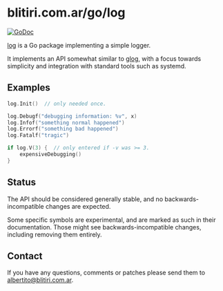 
# blitiri.com.ar/go/log

[![GoDoc](https://godoc.org/blitiri.com.ar/go/log?status.svg)](https://godoc.org/blitiri.com.ar/go/log)

[log](https://godoc.org/blitiri.com.ar/go/log) is a Go package implementing a
simple logger.

It implements an API somewhat similar to [glog](github.com/google/glog), with
a focus towards simplicity and integration with standard tools such as
systemd.


## Examples

```go
log.Init()  // only needed once.

log.Debugf("debugging information: %v", x)
log.Infof("something normal happened")
log.Errorf("something bad happened")
log.Fatalf("tragic")

if log.V(3) {  // only entered if -v was >= 3.
	expensiveDebugging()
}
```


## Status

The API should be considered generally stable, and no backwards-incompatible
changes are expected.

Some specific symbols are experimental, and are marked as such in their
documentation.  Those might see backwards-incompatible changes, including
removing them entirely.


## Contact

If you have any questions, comments or patches please send them to
albertito@blitiri.com.ar.

